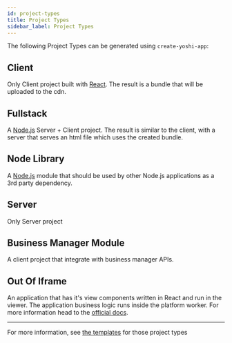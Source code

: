 ```yaml
---
id: project-types
title: Project Types
sidebar_label: Project Types
---
```


The following Project Types can be generated using `create-yoshi-app`:

## Client

Only Client project built with [React](https://reactjs.org/). The result is a bundle that will be uploaded to the cdn.

## Fullstack

A [Node.js](https://nodejs.org/en/) Server + Client project. The result is similar to the client, with a server that serves an html file which uses the created bundle.

## Node Library

A [Node.js](https://docs.npmjs.com/getting-started/creating-node-modules) module that should be used by other Node.js applications as a 3rd party dependency.

## Server

Only Server project

## Business Manager Module

A client project that integrate with business manager APIs.

## Out Of Iframe

An application that has it's view components written in React and run in the viewer.
The application business logic runs inside the platform worker. 
For more information head to the [official docs](https://bo.wix.com/wix-docs/client/client-frameworks#viewer-platform-(ooi)).

---

For more information, see [the templates](https://github.com/wix/yoshi/tree/master/packages/create-yoshi-app/templates)
for those project types
